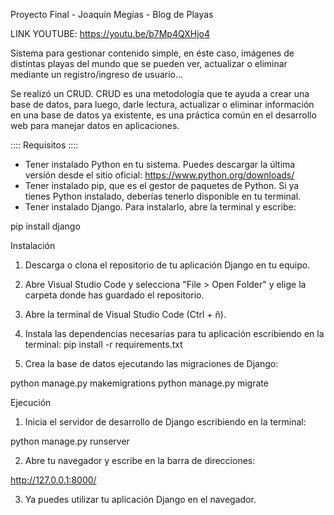 Proyecto Final - Joaquín Megías - Blog de Playas

LINK YOUTUBE: https://youtu.be/b7Mp4QXHjo4

Sistema para gestionar contenido simple, en éste caso, imágenes de distintas playas del mundo que se pueden ver, actualizar o eliminar mediante un registro/ingreso de usuario... 

Se realizó un CRUD. 
CRUD es una metodología que te ayuda a crear una base de datos, para luego, darle lectura, actualizar o eliminar información en una base de datos ya existente, es una práctica común en el desarrollo web para manejar datos en aplicaciones.

:::: Requisitos ::::

* Tener instalado Python en tu sistema. Puedes descargar la última versión desde el sitio oficial: https://www.python.org/downloads/
* Tener instalado pip, que es el gestor de paquetes de Python. Si ya tienes Python instalado, deberías tenerlo disponible en tu terminal.
* Tener instalado Django. Para instalarlo, abre la terminal y escribe:

pip install django

Instalación
1. Descarga o clona el repositorio de tu aplicación Django en tu equipo.
2. Abre Visual Studio Code y selecciona "File > Open Folder" y elige la carpeta donde has guardado el repositorio.
3. Abre la terminal de Visual Studio Code (Ctrl + ñ).
4. Instala las dependencias necesarias para tu aplicación escribiendo en la terminal:
pip install -r requirements.txt

5. Crea la base de datos ejecutando las migraciones de Django:

python manage.py makemigrations
python manage.py migrate


Ejecución
1. Inicia el servidor de desarrollo de Django escribiendo en la terminal:

python manage.py runserver

2. Abre tu navegador y escribe en la barra de direcciones:

http://127.0.0.1:8000/

3. Ya puedes utilizar tu aplicación Django en el navegador.

